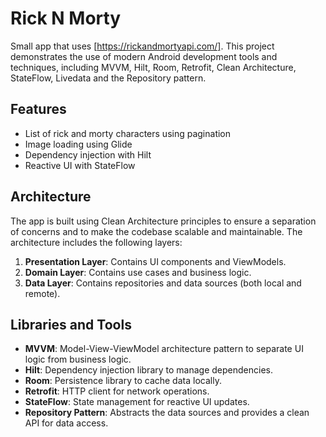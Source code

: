 # Rick N Morty

Small app that uses [https://rickandmortyapi.com/]. This project demonstrates the use of modern Android development tools and techniques, including MVVM, Hilt, Room, Retrofit, Clean Architecture, StateFlow, Livedata and the Repository pattern.

## Features
- List of rick and morty characters using pagination
- Image loading using Glide
- Dependency injection with Hilt
- Reactive UI with StateFlow

## Architecture

The app is built using Clean Architecture principles to ensure a separation of concerns and to make the codebase scalable and maintainable. The architecture includes the following layers:

1. **Presentation Layer**: Contains UI components and ViewModels.
2. **Domain Layer**: Contains use cases and business logic.
3. **Data Layer**: Contains repositories and data sources (both local and remote).

## Libraries and Tools

- **MVVM**: Model-View-ViewModel architecture pattern to separate UI logic from business logic.
- **Hilt**: Dependency injection library to manage dependencies.
- **Room**: Persistence library to cache data locally.
- **Retrofit**: HTTP client for network operations.
- **StateFlow**: State management for reactive UI updates.
- **Repository Pattern**: Abstracts the data sources and provides a clean API for data access.
